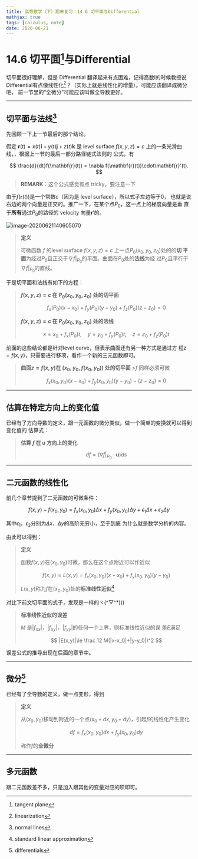 ```yaml
---
title: 高等数学（下）期末复习：14.6 切平面与Differential
mathjax: true
tags: [calculus, note]
date: 2020-06-21
---
```


<!-- markdownlint-disable single-h1 -->

# 14.6 切平面[^1]与Differential

切平面很好理解，但是 Differential 翻译起来有点困难，记得高数Ⅰ的时候教授说
Differential有点像线性化[^2]？（实际上就是线性化的增量）。可能应该翻译成微分吧，
前一节里的“全微分”可能应该叫做全导数更好。

---

## 切平面与法线[^3]

先回顾一下上一节最后的那个结论。

假定 $\mathbf{r}(t) = x(t)\mathbf{i} + y(t)\mathbf{j} + z(t)\mathbf{k}$ 是 level
surface $f(x,y,z) = c$ 上的一条光滑曲线，，根据上一节的最后一部分路径链式法则的
公式，有

$$
\frac{d}{dt}f(\mathbf{r}(t)) = \nabla f(\mathbf{r}(t))\cdot\mathbf{r}'(t).
$$

> **REMARK**：这个公式感觉有点 tricky，要注意一下

<!--more-->

由于$f(\mathbf{r}(t))$是一个常数$c$（因为是 level surface），所以式子左边等于0，
也就是说右边的两个向量是正交的。推广一下，在某个点$P_0$，这一点上的梯度向量是垂
直于**所有**通过$P_0$的路径的 velocity 向量$\mathbf{r}'$的。

![image-20200621140605070](https://gitee.com/SamuelHuang2019/figure-bed/raw/master/img/20200621140613.png)

> **定义**
>
> 可微函数 $f$ 的level surface $f(x,y,z) = c$ 上一点$P_0(x_0,y_0,z_0)$处的的**切
> 平面**为经过$P_0$且正交于$\nabla f|_{P_0}$的平面。曲面在$P_0$处的**法线**为经
> 过$P_0$且平行于$\nabla f|_{P_0}$的直线。

于是切平面和法线有如下的方程：

> **$f(x,y,z) = c$ 在 $P_0(x_0,y_0,z_0)$ 处的切平面**
>
> $$
> f_x(P_0)(x-x_0) + f_y(P_0)(y-y_0) + f_z(P_0)(z-z_0) = 0
> $$
>
> **$f(x,y,z) = c$ 在 $P_0(x_0,y_0,z_0)$ 处的法线**
>
> $$
> x = x_0 + f_x(P_0)t, \quad
> y = y_0 + f_y(P_0)t, \quad
> z = z_0 + f_z(P_0)t
> $$

前面的这些结论都是针对level curve，但表示曲面还有另一种方式是通过方
程$z = f(x,y)$，只需要进行移项，看作一个新的三元函数即可。

> **曲面$z=f(x,y)$在 $(x_0,y_0,f(x_0,y_0))$ 处的切平面** >$f$ 同样必须可微
>
> $$
> f_x(x_0,y_0)(x-x_0) + f_y(x_0,y_0)(y-y_0) - (z-z_0) = 0
> $$

---

## 估算在特定方向上的变化值

已经有了方向导数的定义，跟一元函数的微分类似，做一个简单的变换就可以得到变化值的
估算式：

> **估算 $f$ 在 $\mathbf{u}$ 方向上的变化**
>
> $$
> df=(\nabla f|_{P_0}\cdot\mathbf{u})ds
> $$

---

## 二元函数的线性化

前几个章节提到了二元函数的可微条件：

$$
f(x,y) - f(x_0,y_0) =
f_x(x_0,y_0)\Delta x + f_y(x_0,y_0)\Delta y +
\epsilon_1\Delta x + \epsilon_2\Delta y
$$

其中$\epsilon_1$，$\epsilon_2$分别为$\Delta x$，$\Delta y$的高阶无穷小，至于到底
为什么就是数学分析的内容。

由此可以得到：

> **定义**
>
> 函数$f(x,y)$在$(x_0,y_0)$可微，那么在这个点附近可以作近似
>
> $$
> f(x,y) \approx L(x,y) =
> f_x(x_0,y_0)(x-x_0) + f_y(x_0,y_0)(y-y_0)
> $$
>
> $L(x,y)$称为$f$在$(x_0,y_0)$处的**标准线性近似**[^4]

对比下前文切平面的式子，发现是一样的ヾ(\^▽\^\*)))

> **标准线性近似的误差**
>
> $M$ 是$|f_{xx}|$，$|f_{xy}|$，$|f_{yy}|$的任何一个上界，则标准线性近似的误
> 差$E$满足
>
> $$
> |E(x,y)|\le \frac 12 M(|x-x_0|+|y-y_0|)^2
> $$

误差公式的推导出现在后面的章节中。

---

## 微分[^5]

已经有了全导数的定义，做一点变形，得到

> **定义**
>
> 从$(x_0,y_0)$移动到附近的一个点$(x_0+dx,y_0+dy)$，引起$f$的线性化产生变化
>
> $$
> df = f_x(x_0,y_0)dx + f_y(x_0,y_0)dy
> $$
>
> 称作$f$的**全微分**

---

## 多元函数

跟二元函数差不多，只是加入跟其他的变量对应的项即可。

[^1]: tangent plane

[^2]: linearization

[^3]: normal lines

[^4]: standard linear approximation

[^5]: differentials
